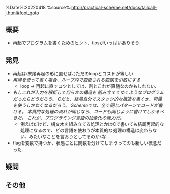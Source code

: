 %Date%:20220418
%source%:http://practical-scheme.net/docs/tailcall-j.html#foot_goto

## 概要
* 再起でプログラムを書くためのヒント、tipsがいっぱいありそう.

## 発見
* 再起は(末尾再起の形に直せば、)ただのloopとコストが等しい.
* *再帰を使って書く場合、ループ内で変更される変数を引数にする*
  * loop -> 再起に直すコツとしては、割とこれが真髄なのかもしれない.
* *もしこれが入力を解析して何らかの構造を 組み立ててゆくようなプログラムだったらどうだろう。 Cだと、結局自分でスタック的な構造を書くか、再帰を使うしかなくなるだろう。 Schemeでは、全く同じパターンでコードが書ける。 本質的な処理の流れが同じなら、コードも同じように書けてしかるべきだ。 これが、プログラミング言語の抽象化の能力だ。*
  * 例えばだけど、構文木を組み立てる処理とかはCで書いても結局再起的な処理になるので、どの言語を使おうが本質的な処理の構造は変わらない、みたいなことを言おうとしてるのかkな.
* flagを変数で持つか、状態ごとに関数を分けてしまうってのも新しい概念だった.


## 疑問

## その他
